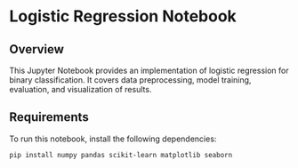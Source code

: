 # Logistic Regression Notebook

## Overview
This Jupyter Notebook provides an implementation of logistic regression for binary classification. It covers data preprocessing, model training, evaluation, and visualization of results.

## Requirements
To run this notebook, install the following dependencies:

```bash
pip install numpy pandas scikit-learn matplotlib seaborn
